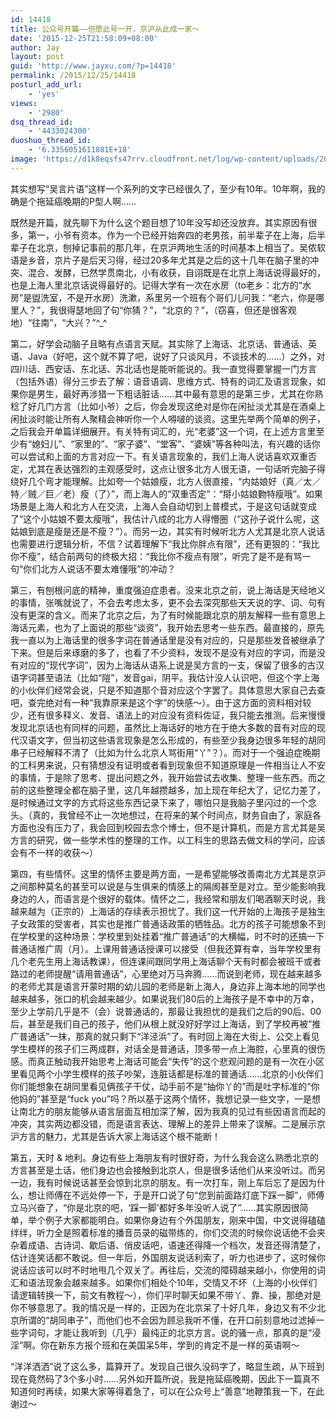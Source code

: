 ```yaml
---
id: 14418
title: 公众号开篇——但愿此号一开，京沪从此成一家～
date: '2015-12-25T21:58:09+08:00'
author: Jay
layout: post
guid: 'http://www.jayxu.com/?p=14418'
permalink: /2015/12/25/14418
posturl_add_url:
    - 'yes'
views:
    - '2980'
dsq_thread_id:
    - '4433024300'
duoshuo_thread_id:
    - '6.3356051611881E+18'
image: 'https://d1k8eqsfs47rrv.cloudfront.net/log/wp-content/uploads/2015/12/201502130907531324.jpg'
---
```


<p class="p1"><span class="s1">其实想写“吴言片语”这样一个系列的文字已经很久了，至少有10年。10年啊，我的确是个拖延癌晚期的P型人啊……</span></p>
<p class="p1"><span class="s1">既然是开篇，就先聊下为什么这个题目想了10年没写却还没放弃。其实原因有很多，第一，小爷有资本。作为一个已经开始奔四的老男孩，前半辈子在上海，后半辈子在北京，刨掉记事前的那几年，在京沪两地生活的时间基本上相当了。吴侬软语是乡音，京片子是后天习得，经过20多年尤其是之后的这十几年在脑子里的冲突、混合、发酵，已然学贯南北，小有收获，自诩既是在北京上海话说得最好的，也是上海人里北京话说得最好的。记得大学有一次在水房（to老乡：北方的“水房”是盥洗室，不是开水房）洗漱，系里另一个班有个哥们儿问我：“老六，你是哪里人？”，我很得瑟地回了句“你猜？”，“北京的？”，（窃喜，但还是很客观地）“往南”，“大兴？”^_^</span></p>
<p class="p1"><span class="s1">第二，好学会动脑子且略有点语言天赋。其实除了上海话、北京话、普通话、英语、Java（好吧，这个就不算了吧，说好了只谈风月，不谈技术的……）之外，对四川话、西安话、东北话、苏北话也是能听能说的。我一直觉得要掌握一门方言（包括外语）得分三步去了解：语音语调、思维方式、特有的词汇及语言现象，如果你是男生，最好再涉猎一下粗话脏话……其中最有意思的是第三步，尤其在你熟稔了好几门方言（比如小爷）之后，你会发现这绝对是你在闲扯淡尤其是在酒桌上闲扯淡时能让所有人聚精会神听你一个人嘚啵的谈资。这里先举两个简单的例子，之后我会开单篇详细展开。有关特有词汇的，光“老婆”这一个词，在上述方言里至少有“媳妇儿”、“家里的”、“家子婆”、“堂客”、“婆姨”等各种叫法，有兴趣的话你可以尝试和上面的方言对应一下。有关语言现象的，我们上海人说话喜欢双重否定，尤其在表达强烈的主观感受时，这点让很多北方人很无语，一句话听完脑子得绕好几个弯才能理解。比如夸一个姑娘瘦，北方人很直接，“内姑娘好（真／太／特／贼／巨／老）瘦（了）”，而上海人的“双重否定”：“搿小姑娘</span><span class="s2">覅</span><span class="s1">特瘦哦”。如果场景是上海人和北方人在交流，上海人会自动切到上普模式，于是这句话就变成了“这个小姑娘不要太瘦哦”，我估计八成的北方人得懵圈（“这孙子说什么呢，这姑娘到底是瘦是还是不瘦？”）。而另一边，其实有时候听北方人尤其是北京人说话也需要进行逻辑分析，不信？试着理解下“我比你胖点有限”，还有更狠的：“我比你不瘦”，结合前两句的终极大招：“我比你不瘦点有限”，听完了是不是有骂一句“你们北方人说话不要太难懂哦”的冲动？</span></p>
<p class="p1"><span class="s1">第三，有刨根问底的精神，重度强迫症患者。没来北京之前，说上海话是天经地义的事情，张嘴就说了，不会去考虑太多，更不会去深究那些天天说的字、词、句有没有更深的含义。而来了北京之后，为了有时候能跟北京的朋友解释一些有意思上海话元素，也为了上面说的那些“谈资”，我开始去思考一些东西。最直接的，原先我一直以为上海话里的很多字词在普通话里是没有对应的，只是那些发音被继承了下来。但是后来琢磨的多了，也看了不少资料，发现不是没有对应的字词，而是没有对应的“现代字词”，因为上海话从语系上说是吴方言的一支，保留了很多的古汉语字词甚至语法（比如“隑”，发音gai，阴平。我估计没人认识吧，但这个字上海的小伙伴们经常会说，只是不知道那个音对应这个字罢了。具体意思大家自己去查吧，查完绝对有一种“我靠原来是这个字”的快感～）。由于这方面的资料相对较少，还有很多释义、发音、语法上的对应没有资料佐证，我只能去推测。后来慢慢发现北京话也有同样的问题，虽然比上海话好的地方在于绝大多数的音有对应的现代汉语文字，但当初这些语言现象是怎么形成的，有些至少我身边很多年轻的胡同串子已经解释不清了（比如为什么北京人骂街用“丫”？）。而对于一个强迫症晚期的工科男来说，只有猜想没有证明或者看到现象但不知道原理是一件相当让人不安的事情，于是除了思考、提出问题之外，我开始尝试去收集、整理一些东西。而之前的这些整理全都在脑子里，这几年越攒越多，加上现在年纪大了，记忆力差了，是时候通过文字的方式将这些东西记录下来了，哪怕只是我脑子里闪过的一个念头。（真的，我曾经不止一次地想过，在将来的某个时间点，财务自由了，家庭各方面也没有压力了，我会回到校园去念个博士，但不是计算机，而是方言尤其是吴方言的研究，做一些学术性的整理的工作。以工科生的思路去做文科的学问，应该会有不一样的收获～）</span></p>
<p class="p1"><span class="s1">第四，有些情怀。这里的情怀主要是两方面，一是希望能够改善南北方尤其是京沪之间那种莫名的甚至可以说是与生俱来的情感上的隔阂甚至是对立。至少能影响我身边的人，而语言是个很好的载体。情怀之二，我经常和朋友们喝酒聊天时说，我越来越为（正宗的）上海话的存续表示担忧了。我们这一代开始的上海孩子是独生子女政策的受害者，其实也是推广普通话政策的牺牲品。北方的孩子可能想象不到在学校里的这种场景：学校里到处挂着“推广普通话”的大横幅，时不时的还搞一下普通话推广周（月）。上课用普通话授课可以接受（但我还算有幸，当年学校里有几个老先生用上海话教课），但连课间跟同学用上海话聊个天有时都会被班干或者路过的老师提醒“请用普通话”，心里绝对万马奔腾……而说到老师，现在越来越多的老师尤其是语言开蒙时期的幼儿园的老师是新上海人，身边非上海本地的同学也越来越多，张口的机会越来越少。如果说我们80后的上海孩子是不幸中的万幸，至少上学前几乎是不（会）说普通话的，那最让我担忧的是我们之后的90后、00后，甚至是我们自己的孩子，他们从根上就没好好学过上海话，到了学校再被“推广普通话”一抹，那真的就只剩下“洋泾浜”了。有时回上海在大街上、公交上看见学生模样的孩子们三两成群，对话全是普通话，顶多带一点上海腔，心里真的很伤感。而真正触动我开始思考上海话可能会“失传”的这个悲观问题的是有一次在小区里看见两个小学生模样的孩子吵架，连脏话都是标准的普通话……北京的小伙伴们你们能想象在胡同里看见俩孩子干仗，动手前不是“抽你丫的”而是吐字标准的“你他妈的”甚至是“fuck you”吗？所以基于这两个情怀，我想记录一些文字，一是想让南北方的朋友能够从语言层面互相加深了解，因为我真的见过有些因语言而起的冲突，其实两边都没错，而是语言表达、理解上的差异上带来了误解。二是展示京沪方言的魅力，尤其是告诉大家上海话这个根不能断！</span></p>
<p class="p1"><span class="s1">第五，天时 &amp; 地利。身边有些上海朋友有时很好奇，为什么我会这么熟悉北京的方言甚至是土话，他们身边也会接触到北京人，但是很多话他们从来没听过。而另一边，我有时候说话甚至会惊到北京的朋友。有一次打车，刚上车后忘了是因为什么，想让师傅在不远处停一下，于是开口说了句“您到前面路灯底下踩一脚”，师傅立马兴奋了，“你是北京的吧，‘踩一脚’都好多年没听人说了”……其实原因很简单，举个例子大家都能明白。如果你身边有个外国朋友，刚来中国，中文说得磕磕绊绊，听力全是照着标准的播音员录的磁带练的，你们交流的时候你说话绝不会夹杂着成语、古诗词、歇后语、俏皮话吧，语速还得降一个档次，发音还得清楚了，估计连笑话都不敢说。但一年后，外国朋友说话利索了，听力也进步了，这时候你说话应该可以时不时地甩几个双关了。再往后，交流的障碍越来越小，你使用的词汇和语法现象会越来越多。如果你们相处个10年，交情又不坏（上海的小伙伴们请逻辑转换一下，前文有教程～），你们平时聊天如果不带丫、靠、操，那绝对是你不够意思了。我的情况是一样的，正因为在北京呆了十好几年，身边又有不少北京所谓的“胡同串子”，而他们也不会因为顾忌我听不懂，在开口前刻意地过滤掉一些字词句，才能让我听到（几乎）最纯正的北京方言。说的骚一点，那真的是“浸淫”啊。你在新东方报个班和在美国呆5年，学到的肯定不是一样的英语啊～</span></p>
<p class="p1"><span class="s1">“洋洋洒洒”说了这么多，篇算开了。发现自己很久没码字了，略显生疏，从下班到现在竟然码了3个多小时……另外如开篇所说，我是拖延癌晚期，因此下一篇真不知道何时再续，如果大家等得着急了，可以在公众号上“善意”地鞭策我一下，在此谢过～</span></p>